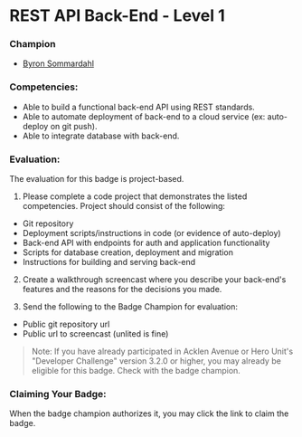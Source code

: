 # REST API Back-End - Level 1

### Champion

- [Byron Sommardahl](mailto:byron@acklenavenue.com)

### Competencies:

- Able to build a functional back-end API using REST standards.
- Able to automate deployment of back-end to a cloud service (ex: auto-deploy on git push).
- Able to integrate database with back-end.

### Evaluation:

The evaluation for this badge is project-based.

1. Please complete a code project that demonstrates the listed competencies. Project should consist of the following:

- Git repository
- Deployment scripts/instructions in code (or evidence of auto-deploy)
- Back-end API with endpoints for auth and application functionality
- Scripts for database creation, deployment and migration
- Instructions for building and serving back-end

2. Create a walkthrough screencast where you describe your back-end's features and the reasons for the decisions you made.

3. Send the following to the Badge Champion for evaluation:

- Public git repository url
- Public url to screencast (unlited is fine)

> Note: If you have already participated in Acklen Avenue or Hero Unit's "Developer Challenge" version 3.2.0 or higher, you may already be eligible for this badge. Check with the badge champion.

### Claiming Your Badge:

When the badge champion authorizes it, you may click the link to claim the badge.
